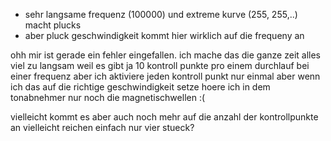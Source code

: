 - sehr langsame frequenz (100000) und extreme kurve (255, 255,..) macht plucks
- aber pluck geschwindigkeit kommt hier wirklich auf die frequeny an


ohh mir ist gerade ein fehler eingefallen.
ich mache das die ganze zeit alles viel zu langsam
weil es gibt ja 10 kontroll punkte pro einem durchlauf bei einer frequenz
aber ich aktiviere jeden kontroll punkt nur einmal
aber wenn ich das auf die richtige geschwindigkeit setze hoere ich
in dem tonabnehmer nur noch die magnetischwellen :(

vielleicht kommt es aber auch noch mehr auf die anzahl der kontrollpunkte an
vielleicht reichen einfach nur vier stueck?
